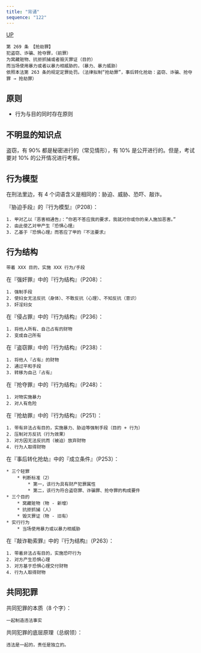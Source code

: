 ```yaml
---
title: "背诵"
sequence: "122"
---
```


[UP](/law/criminal-law-index.html)


```text
第 269 条　【抢劫罪】
犯盗窃、诈骗、抢夺罪，（前罪）
为窝藏赃物、抗拒抓捕或者毁灭罪证（目的）
而当场使用暴力或者以暴力相威胁的，（暴力、暴力威胁）
依照本法第 263 条的规定定罪处罚。（法律拟制“抢劫罪”，事后转化抢劫：盗窃、诈骗、抢夺罪 → 抢劫罪）
```

## 原则

- 行为与目的同时存在原则

## 不明显的知识点

盗窃，有 90% 都是秘密进行的（常见情形），有 10% 是公开进行的。但是，考试要对 10% 的公开情况进行考察。

## 行为模型

在刑法里边，有 4 个词语含义是相同的：胁迫、威胁、恐吓、敲诈。

『胁迫手段』的『行为模型』（P208）：

```text
1. 甲对乙以『恶害相通告』：“你若不答应我的要求，我就对你或你的亲人施加恶害。”
2. 由此使乙对甲产生『恐惧心理』
3. 乙基于『恐惧心理』而答应了甲的『不法要求』
```

## 行为结构

```text
带着 XXX 目的，实施 XXX 行为/手段
```

在『强奸罪』中的『行为结构』（P208）：

```text
1. 强制手段
2. 使妇女无法反抗（身体）、不敢反抗（心理）、不知反抗（意识）
3. 奸淫妇女
```

在『侵占罪』中的『行为结构』（P236）：

```text
1. 将他人所有、自己占有的财物
2. 变成自己所有
```

在『盗窃罪』中的『行为结构』（P238）：

```text
1. 将他人『占有』的财物
2. 通过平和手段
3. 转移为自己『占有』
```

在『抢夺罪』中的『行为结构』（P248）：

```text
1. 对物实施暴力
2. 对人有危险
```

在『抢劫罪』中的『行为结构』（P251）：

```text
1. 带有非法占有目的，实施暴力、胁迫等强制手段（目的 + 行为）
2. 压制对方反抗（行为效果）
3. 对方因无法反抗而（被迫）放弃财物
4. 行为人取得财物
```

在『事后转化抢劫』中的『成立条件』（P253）：

```text
* 三个轻罪
    * 判断标准（2）
        * 第一，该行为具有财产犯罪属性
        * 第二，该行为符合盗窃罪、诈骗罪、抢夺罪的构成要件
* 三个目的
    * 窝藏赃物（物 - 新增）
    * 抗拒抓捕（人）
    * 毁灭罪证（物 - 旧有）
* 实行行为
    * 当场使用暴力或以暴力相威胁
```

在『敲诈勒索罪』中的『行为结构』（P263）：

```text
1. 带着非法占有目的，实施恐吓行为
2. 对方产生恐惧心理
3. 对方基于恐惧心理交付财物
4. 行为人取得财物
```

## 共同犯罪

共同犯罪的本质（8 个字）：

```text
一起制造违法事实
```

共同犯罪的底层原理（总纲领）：

```text
违法是一起的，责任是独立的。
```
